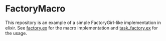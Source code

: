# FactoryMacro

This repository is an example of a simple FactoryGirl-like implementation in elixir. See [factory.ex](lib/factory.ex) for the macro implementation and [task_factory.ex](lib/task_factory.ex) for the usage.
